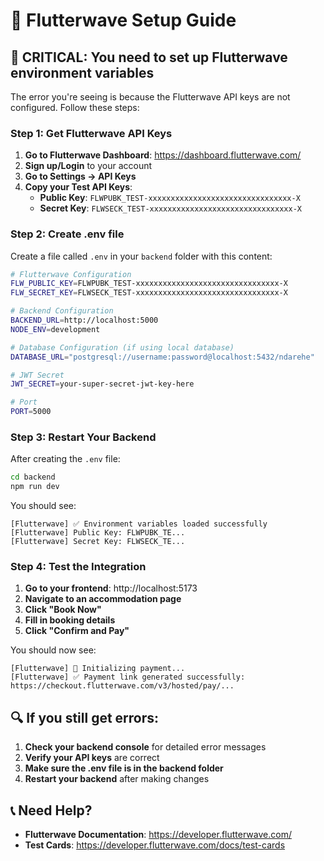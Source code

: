 # 🔧 Flutterwave Setup Guide

## 🚨 **CRITICAL: You need to set up Flutterwave environment variables**

The error you're seeing is because the Flutterwave API keys are not configured. Follow these steps:

### **Step 1: Get Flutterwave API Keys**

1. **Go to Flutterwave Dashboard**: https://dashboard.flutterwave.com/
2. **Sign up/Login** to your account
3. **Go to Settings → API Keys**
4. **Copy your Test API Keys**:
   - **Public Key**: `FLWPUBK_TEST-xxxxxxxxxxxxxxxxxxxxxxxxxxxxxxxx-X`
   - **Secret Key**: `FLWSECK_TEST-xxxxxxxxxxxxxxxxxxxxxxxxxxxxxxxx-X`

### **Step 2: Create .env file**

Create a file called `.env` in your `backend` folder with this content:

```bash
# Flutterwave Configuration
FLW_PUBLIC_KEY=FLWPUBK_TEST-xxxxxxxxxxxxxxxxxxxxxxxxxxxxxxxx-X
FLW_SECRET_KEY=FLWSECK_TEST-xxxxxxxxxxxxxxxxxxxxxxxxxxxxxxxx-X

# Backend Configuration
BACKEND_URL=http://localhost:5000
NODE_ENV=development

# Database Configuration (if using local database)
DATABASE_URL="postgresql://username:password@localhost:5432/ndarehe"

# JWT Secret
JWT_SECRET=your-super-secret-jwt-key-here

# Port
PORT=5000
```

### **Step 3: Restart Your Backend**

After creating the `.env` file:

```bash
cd backend
npm run dev
```

You should see:
```
[Flutterwave] ✅ Environment variables loaded successfully
[Flutterwave] Public Key: FLWPUBK_TE...
[Flutterwave] Secret Key: FLWSECK_TE...
```

### **Step 4: Test the Integration**

1. **Go to your frontend**: http://localhost:5173
2. **Navigate to an accommodation page**
3. **Click "Book Now"**
4. **Fill in booking details**
5. **Click "Confirm and Pay"**

You should now see:
```
[Flutterwave] 🚀 Initializing payment...
[Flutterwave] ✅ Payment link generated successfully: https://checkout.flutterwave.com/v3/hosted/pay/...
```

## 🔍 **If you still get errors:**

1. **Check your backend console** for detailed error messages
2. **Verify your API keys** are correct
3. **Make sure the .env file is in the backend folder**
4. **Restart your backend** after making changes

## 📞 **Need Help?**

- **Flutterwave Documentation**: https://developer.flutterwave.com/
- **Test Cards**: https://developer.flutterwave.com/docs/test-cards

